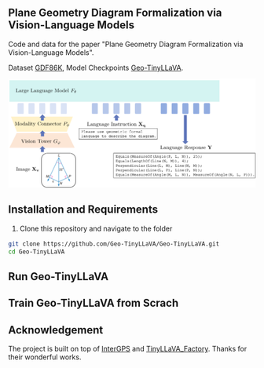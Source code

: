## Plane Geometry Diagram Formalization via Vision-Language Models

Code and data for the paper "Plane Geometry Diagram Formalization via Vision-Language Models".

Dataset [GDF86K](TinyLLaVA/GeoTinyLLaVA/GDF86K), Model Checkpoints [Geo-TinyLLaVA](https://huggingface.co/1509cxt/Geo-TinyLLaVA).

![ex1](assets/overview.png)

## Installation and Requirements

1. Clone this repository and navigate to the folder

```bash
git clone https://github.com/Geo-TinyLLaVA/Geo-TinyLLaVA.git
cd Geo-TinyLLaVA 
```

## Run Geo-TinyLLaVA 



## Train Geo-TinyLLaVA from Scrach



## Acknowledgement
The project is built on top of [InterGPS](https://github.com/lupantech/InterGPS) and [TinyLLaVA_Factory](https://github.com/TinyLLaVA/TinyLLaVA_Factory). Thanks for their wonderful works.